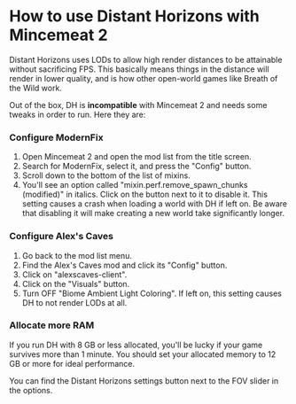 # How to use Distant Horizons with Mincemeat 2

Distant Horizons uses LODs to allow high render distances to be attainable without sacrificing FPS. This basically means things in the distance will render in lower quality, and is how other open-world games like Breath of the Wild work.

Out of the box, DH is **incompatible** with Mincemeat 2 and needs some tweaks in order to run. Here they are:

### Configure ModernFix

1. Open Mincemeat 2 and open the mod list from the title screen.
2. Search for ModernFix, select it, and press the "Config" button.
3. Scroll down to the bottom of the list of mixins.
4. You'll see an option called "mixin.perf.remove_spawn_chunks (modified)" in italics. Click on the button next to it to disable it. This setting causes a crash when loading a world with DH if left on. Be aware that disabling it will make creating a new world take significantly longer.

### Configure Alex's Caves

1. Go back to the mod list menu.
2. Find the Alex's Caves mod and click its "Config" button.
3. Click on "alexscaves-client".
4. Click on the "Visuals" button.
5. Turn OFF "Biome Ambient Light Coloring". If left on, this setting causes DH to not render LODs at all.

### Allocate more RAM

If you run DH with 8 GB or less allocated, you'll be lucky if your game survives more than 1 minute. You should set your allocated memory to 12 GB or more for ideal performance.

You can find the Distant Horizons settings button next to the FOV slider in the options.

